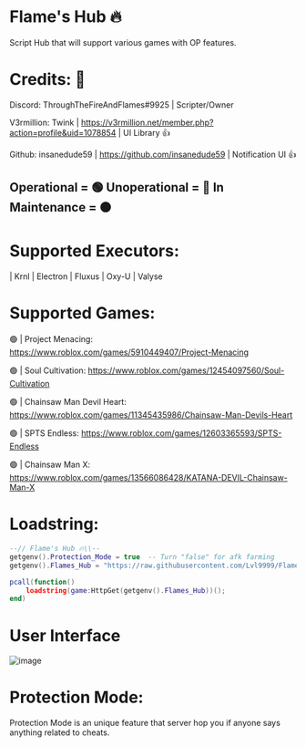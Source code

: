 # Flame's Hub 🔥

Script Hub that will support various games with OP features.

# Credits: 👀
Discord: ThroughTheFireAndFlames#9925 | Scripter/Owner


V3rmillion: Twink | https://v3rmillion.net/member.php?action=profile&uid=1078854 | UI Library 👍

Github: insanedude59 | https://github.com/insanedude59 | Notification UI 👍

Operational = 🟢 Unoperational = 🔴 In Maintenance = 🟠
-------------------------------------------------------------------------------

# Supported Executors: 
 | Krnl
 | Electron
 | Fluxus
 | Oxy-U
 | Valyse

# Supported Games:

🟢 | Project Menacing: https://www.roblox.com/games/5910449407/Project-Menacing

🟢 | Soul Cultivation: https://www.roblox.com/games/12454097560/Soul-Cultivation

🟢 | Chainsaw Man Devil Heart: https://www.roblox.com/games/11345435986/Chainsaw-Man-Devils-Heart

🟢 | SPTS Endless: https://www.roblox.com/games/12603365593/SPTS-Endless

🟢 | Chainsaw Man X: https://www.roblox.com/games/13566086428/KATANA-DEVIL-Chainsaw-Man-X

# Loadstring:
```lua
--// Flame's Hub 🔥\\--
getgenv().Protection_Mode = true  -- Turn "false" for afk farming
getgenv().Flames_Hub = "https://raw.githubusercontent.com/Lvl9999/Flames/main/Source";

pcall(function()
    loadstring(game:HttpGet(getgenv().Flames_Hub))();
end)
```

# User Interface
![image](https://github.com/Lvl9999/Flames/assets/123672448/9250a851-734c-4862-8b99-6506443c307a)

# Protection Mode:
Protection Mode is an unique feature that server hop you if anyone says anything related to cheats.
